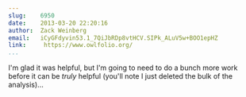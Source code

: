 ```yaml
---
slug:    6950
date:    2013-03-20 22:20:16
author:  Zack Weinberg
email:   iCyGFdyvin53.1_7QiJbRDp8vtHCV.SIPk_ALuV5w+BOO1epHZ
link:     https://www.owlfolio.org/
...
```


I'm glad it was helpful, but I'm going to need to do a bunch more work
before it can be _truly_ helpful (you'll note I just deleted the bulk
of the analysis)...
